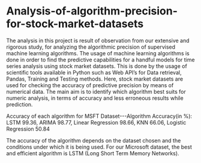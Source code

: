 # Analysis-of-algorithm-precision-for-stock-market-datasets

The analysis in this project is result of observation from our extensive and rigorous study, for analyzing the algorithmic precision of supervised machine learning algorithms. The usage of machine learning algorithms is done in order to find the predictive capabilities for a handful models for time series analysis using stock market datasets. This is done by the usage of scientific tools available in Python such as Web API’s for Data retrieval, Pandas, Training and Testing methods. Here, stock market datasets are used for checking the accuracy of predictive precision by means of numerical data. The main aim is to identify which algorithm best suits for numeric analysis, in terms of accuracy and less erroneous results while prediction.


Accuracy of each algorithm for MSFT Dataset---Algorithm Accuracy(in %):
LSTM 99.36,
ARIMA 98.77, 
Linear Regression 98.66,
KNN 66.06,
Logistic Regression 50.84 


The accuracy of the algorithm depends on the dataset chosen and the conditions under which it is being used. For our Microsoft dataset, the best and efficient algorithm is LSTM (Long Short Term Memory Networks).

